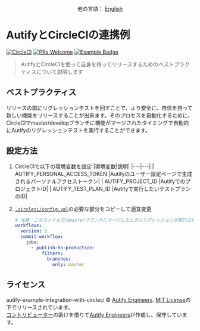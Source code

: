 [circleci-badge]: https://circleci.com/gh/autifyhq/autify-example-integration-with-circleci/tree/master.svg?style=svg
[circleci-link]:  https://circleci.com/gh/autifyhq/autify-example-integration-with-circleci/tree/master

[pr-welcome-badge]: https://img.shields.io/badge/PRs-welcome-brightgreen.svg
[pr-welcome-link]:  http://makeapullrequest.com

[example-badge]: https://img.shields.io/badge/Autify-example-brightgreen
[example-link]:  https://github.com/search?utf8=%E2%9C%93&q=example%2Buser%3Aautifyhq&type=Repositories&ref=searchresults

<p align="center">他の言語：  <a href="README.md">English</a></p>

# AutifyとCircleCIの連携例

 [![CircleCI][circleci-badge]][circleci-link] [![PRs Welcome][pr-welcome-badge]][pr-welcome-link] [![Example Badge][example-badge]][example-link]

> AutifyとCircleCIを使って自身を持ってリリースするためのベストプラクティスについて説明します

## ベストプラクティス

リリースの前にリグレッションテストを回すことで、より安全に、自信を持って新しい機能をリリースすることが出来ます。そのプロセスを自動化するために、CircleCIでmaster/developブランチに機能がマージされたタイミングで自動的にAutifyのリグレッションテストを実行することができます。

## 設定方法

1. CircleCIで以下の環境変数を設定
     |環境変数|説明|
     |---|---|
     | AUTIFY_PERSONAL_ACCESS_TOKEN |Autifyのユーザー設定ページで生成されるパーソナルアクセストークン|
     | AUTIFY_PROJECT_ID |AutifyでのプロジェクトID|
     | AUTIFY_TEST_PLAN_ID |Autifyで実行したいテストプランのID|

1. [`.circleci/config.yml`](.circleci/config.yml)の必要な部分をコピーして適宜変更

      ```yml
      # 注意：このファイルではmasterブランチにマージしたときにリグレッションが実行されるようになっています
      workflows:
        version: 2
        commit-workflow:
          jobs:
            - publish-to-production:
                filters:
                  branches:
                    only: master
      ```

## ライセンス

autify-example-integration-with-circleci © [Autify Engineers](https://github.com/autifyhq). [MIT License](LICENSE)の下でリリースされています。<br/>
[コントリビューター](https://github.com/autifyhq/autify-example-integration-with-circleci/graphs/contributors)の助けを借りて[Autify Engineers](https://github.com/autifyhq)が作成し、保守しています。
